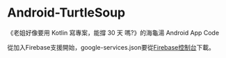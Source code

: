 # Android-TurtleSoup
《老姐好像要用 Kotlin 寫專案，能撐 30 天 嗎?》的海龜湯 Android App Code

從加入Firebase支援開始，google-services.json要從[Firebase控制台](https://console.firebase.google.com)下載。